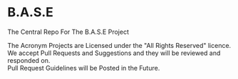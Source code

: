 # B.A.S.E
The Central Repo For The B.A.S.E Project

The Acronym Projects are Licensed under the "All Rights Reserved" licence.  
We accept Pull Requests and Suggestions and they will be reviewed and responded on.  
Pull Request Guidelines will be Posted in the Future.
